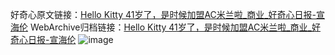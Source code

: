 好奇心原文链接：[Hello Kitty 41岁了，是时候加盟AC米兰啦_商业_好奇心日报-宣海伦](https://www.qdaily.com/articles/7976.html)
WebArchive归档链接：[Hello Kitty 41岁了，是时候加盟AC米兰啦_商业_好奇心日报-宣海伦](http://web.archive.org/web/20160426140250/http://www.qdaily.com/articles/7976.html)
![image](http://ww3.sinaimg.cn/large/007d5XDply1g3x12hy18pj30u040fb29)